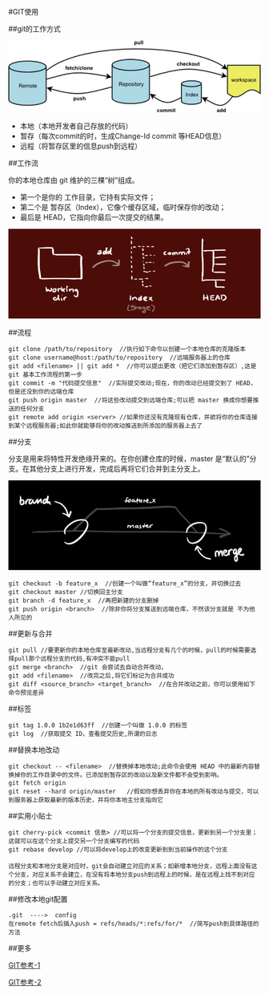 #GIT使用

##git的工作方式

![git](img/git.jpg "GIT工作方式") 

* 本地（本地开发者自己存放的代码）
* 暂存（每次commit的时，生成Change-Id commit 等HEAD信息）
* 远程（将暂存区里的信息push到远程）

##工作流

你的本地仓库由 git 维护的三棵“树”组成。

* 第一个是你的 工作目录，它持有实际文件；
* 第二个是 暂存区（Index），它像个缓存区域，临时保存你的改动；
* 最后是 HEAD，它指向你最后一次提交的结果。

![工作流](img/git_1.png "工作流") 


##流程

	git clone /path/to/repository  //执行如下命令以创建一个本地仓库的克隆版本
	git clone username@host:/path/to/repository  //远端服务器上的仓库
	git add <filename> || git add *  //你可以提出更改（把它们添加到暂存区）,这是 git 基本工作流程的第一步
	git commit -m "代码提交信息"  //实际提交改动;现在，你的改动已经提交到了 HEAD，但是还没到你的远端仓库
	git push origin master  //将这些改动提交到远端仓库;可以把 master 换成你想要推送的任何分支
	git remote add origin <server> //如果你还没有克隆现有仓库，并欲将你的仓库连接到某个远程服务器;如此你就能够将你的改动推送到所添加的服务器上去了

##分支

分支是用来将特性开发绝缘开来的。在你创建仓库的时候，master 是“默认的”分支。在其他分支上进行开发，完成后再将它们合并到主分支上。

![分支](img/git_2.png "分支") 

	git checkout -b feature_x  //创建一个叫做“feature_x”的分支，并切换过去
	git checkout master //切换回主分支
	git branch -d feature_x  //再把新建的分支删掉
	git push origin <branch>  //除非你将分支推送到远端仓库，不然该分支就是 不为他人所见的

##更新与合并

	git pull //要更新你的本地仓库至最新改动,当远程分支有几个的时候，pull的时候需要选择pull那个远程分支的代码,有冲突不能pull
	git merge <branch>  //git 会尝试去自动合并改动，
	git add <filename>  //改完之后,将它们标记为合并成功
	git diff <source_branch> <target_branch>  //在合并改动之前，你可以使用如下命令预览差异

##标签

	git tag 1.0.0 1b2e1d63ff  //创建一个叫做 1.0.0 的标签
	git log  //获取提交 ID，查看提交历史,所谓的日志

##替换本地改动

	git checkout -- <filename>  //替换掉本地改动;此命令会使用 HEAD 中的最新内容替换掉你的工作目录中的文件。已添加到暂存区的改动以及新文件都不会受到影响。
	git fetch origin
	git reset --hard origin/master   //假如你想丢弃你在本地的所有改动与提交，可以到服务器上获取最新的版本历史，并将你本地主分支指向它

##实用小贴士

	git cherry-pick <commit 信息> //可以将一个分支的提交信息，更新到另一个分支里；这就可以在这个分支上提交另一个分支编写的代码
	git rebase develop //可以将develop上的改变更新到到当前操作的这个分支
	
	远程分支和本地分支是对应时，git会自动建立对应的关系；如新增本地分支，远程上面没有这个分支，对应关系不会建立，在没有将本地分支push到远程上的时候，是在远程上找不到对应的分支；也可以手动建立对应关系。

##修改本地git配置

	.git  ---->  config
	在remote fetch后插入push = refs/heads/*:refs/for/*  //简写push到具体路径的方法

##更多

[GIT参考-1](http://git-scm.com/book/zh/v1)

[GIT参考-2](http://rogerdudler.github.io/git-guide/index.zh.html)
